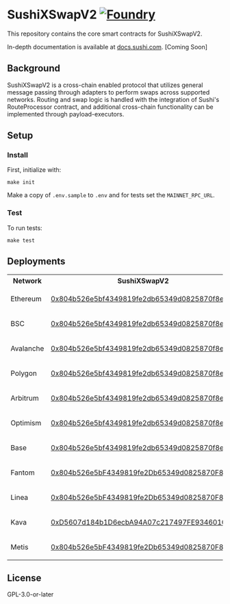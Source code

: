 # SushiXSwapV2 [![Foundry][foundry-badge]][foundry]

[foundry]: https://getfoundry.sh
[foundry-badge]: https://img.shields.io/badge/Built%20with-Foundry-FFDB1C.svg

This repository contains the core smart contracts for SushiXSwapV2.

In-depth documentation is available at [docs.sushi.com](https://docs.sushi.com). [Coming Soon]

## Background

SushiXSwapV2 is a cross-chain enabled protocol that utilizes general message passing through adapters to perform swaps across supported networks. Routing and swap logic is handled with the integration of Sushi's RouteProcessor contract, and additional cross-chain functionality can be implemented through payload-executors.

## Setup

### Install

First, initialize with:

```shell
make init
```

Make a copy of `.env.sample` to `.env` and for tests set the `MAINNET_RPC_URL`.

### Test

To run tests:

```shell
make test
```

## Deployments

<table>
<tr>
<th>Network</th>
<th>SushiXSwapV2</th>
<th>StargateAdapter</th>
<th>AxelarAdapter</th>
</tr>
<tr>
<td>Ethereum</td>
<td>

[0x804b526e5bf4349819fe2db65349d0825870f8ee](https://etherscan.io/address/0x804b526e5bf4349819fe2db65349d0825870f8ee)
</td><td>

[0x09938716c4a086a4ebfe10377fdad96f32541303](https://etherscan.io/address/0x09938716c4a086a4ebfe10377fdad96f32541303)
</td><td>

[0x02a480a258361c9bc3eaacbd6473364c67adcd3a](https://etherscan.io/address/0x02a480a258361c9bc3eaacbd6473364c67adcd3a)
</td></tr>
<tr>
<td>BSC</td>
<td>

[0x804b526e5bf4349819fe2db65349d0825870f8ee](https://bscscan.com/address/0x804b526e5bf4349819fe2db65349d0825870f8ee)
</td><td>

[0x09938716c4a086a4ebfe10377fdad96f32541303](https://bscscan.com/address/0x09938716c4a086a4ebfe10377fdad96f32541303)
</td><td>

[0x02a480a258361c9bc3eaacbd6473364c67adcd3a](https://bscscan.com/address/0x02a480a258361c9bc3eaacbd6473364c67adcd3a)
</td></tr>
<tr>
<td>Avalanche</td>
<td>

[0x804b526e5bf4349819fe2db65349d0825870f8ee](https://snowtrace.io/address/0x804b526e5bf4349819fe2db65349d0825870f8ee)
</td><td>

[0x09938716c4a086a4ebfe10377fdad96f32541303](https://snowtrace.io/address/0x09938716c4a086a4ebfe10377fdad96f32541303)
</td><td>

[0x02a480a258361c9bc3eaacbd6473364c67adcd3a](https://snowtrace.io/address/0x02a480a258361c9bc3eaacbd6473364c67adcd3a)
</td></tr>
<tr>
<td>Polygon</td>
<td>

[0x804b526e5bf4349819fe2db65349d0825870f8ee](https://polygonscan.com/address/0x804b526e5bf4349819fe2db65349d0825870f8ee)
</td><td>

[0x02a480a258361c9Bc3eaacBd6473364C67adCD3a](https://polygonscan.com/address/0x02a480a258361c9Bc3eaacBd6473364C67adCD3a)
</td><td>

[0x01f27998B1fc39b5280BcBe2a24043f9dbDFc305](https://polygonscan.com/address/0x01f27998B1fc39b5280BcBe2a24043f9dbDFc305)
</td></tr>
<tr>
<td>Arbitrum</td>
<td>

[0x804b526e5bf4349819fe2db65349d0825870f8ee](https://arbiscan.io/address/0x804b526e5bf4349819fe2db65349d0825870f8ee)
</td><td>

[0x09938716c4a086a4ebfe10377fdad96f32541303](https://arbiscan.io/address/0x09938716c4a086a4ebfe10377fdad96f32541303)
</td><td>

[0x02a480a258361c9bc3eaacbd6473364c67adcd3a](https://arbiscan.io/address/0x02a480a258361c9bc3eaacbd6473364c67adcd3a)
</td></tr>
<tr>
<td>Optimism</td>
<td>

[0x804b526e5bf4349819fe2db65349d0825870f8ee](https://optimistic.etherscan.io/address/0x804b526e5bf4349819fe2db65349d0825870f8ee)
</td><td>

[0x09938716c4a086a4ebfe10377fdad96f32541303](https://optimistic.etherscan.io/address/0x09938716c4a086a4ebfe10377fdad96f32541303)
</td><td>

[0x02a480a258361c9bc3eaacbd6473364c67adcd3a](https://optimistic.etherscan.io/address/0x02a480a258361c9bc3eaacbd6473364c67adcd3a)
</td></tr>
<tr>
<td>Base</td>
<td>

[0x804b526e5bf4349819fe2db65349d0825870f8ee](https://basescan.org/address/0x804b526e5bf4349819fe2db65349d0825870f8ee)
</td><td>

[0x09938716c4a086a4ebfe10377fdad96f32541303](https://basescan.org/address/0x09938716c4a086a4ebfe10377fdad96f32541303)
</td><td>

[0x02a480a258361c9bc3eaacbd6473364c67adcd3a](https://basescan.org/address/0x02a480a258361c9bc3eaacbd6473364c67adcd3a)
</td></tr>
<tr>
<td>Fantom</td>
<td>

[0x804b526e5bF4349819fe2Db65349d0825870F8Ee](https://ftmscan.com/address/0x804b526e5bf4349819fe2db65349d0825870f8ee)
</td><td>

[0x09938716C4a086a4ebfE10377Fdad96F32541303](https://ftmscan.com/address/0x09938716C4a086a4ebfE10377Fdad96F32541303)
</td><td>

[0x02a480a258361c9Bc3eaacBd6473364C67adCD3a](https://ftmscan.com/address/0x02a480a258361c9Bc3eaacBd6473364C67adCD3a)
</td></tr>
<tr>
<td>Linea</td>
<td>

[0x804b526e5bF4349819fe2Db65349d0825870F8Ee](https://lineascan.build/address/0x804b526e5bf4349819fe2db65349d0825870f8ee)
</td><td>

[0x09938716c4a086a4ebfe10377fdad96f32541303](https://lineascan.build/address/0x09938716c4a086a4ebfe10377fdad96f32541303)
</td><td>

[0x01f27998B1fc39b5280BcBe2a24043f9dbDFc305](https://lineascan.build/address/0x01f27998b1fc39b5280bcbe2a24043f9dbdfc305)
</td></tr>
<tr>
<td>Kava</td>
<td>

[0xD5607d184b1D6ecbA94A07c217497FE9346010D9](https://kavascan.com/address/0xD5607d184b1D6ecbA94A07c217497FE9346010D9)
</td><td>

[0x90dAB18856331a85dC64203cE39AAb01447dC134](https://kavascan.com/address/0x90dAB18856331a85dC64203cE39AAb01447dC134)
</td><td>

[0x630BE2985674D31920BAbb4F96657960F131E7b1](https://kavascan.com/address/0x630BE2985674D31920BAbb4F96657960F131E7b1)
</td></tr>
<tr>
<td>Metis</td>
<td>

[0x804b526e5bF4349819fe2Db65349d0825870F8Ee](https://andromeda-explorer.metis.io/address/0x804b526e5bF4349819fe2Db65349d0825870F8Ee)
</td><td>

[0x09938716C4a086a4ebfE10377Fdad96F32541303](https://andromeda-explorer.metis.io/address/0x09938716C4a086a4ebfE10377Fdad96F32541303)
</td><td>
</td></tr>
</table>


## License

GPL-3.0-or-later
